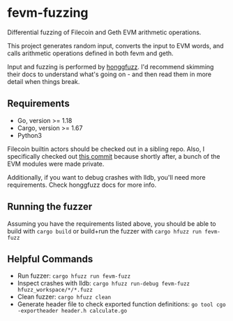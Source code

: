 # fevm-fuzzing

Differential fuzzing of Filecoin and Geth EVM arithmetic operations.

This project generates random input, converts the input to EVM words, and calls arithmetic operations defined in both fevm and geth.

Input and fuzzing is performed by [honggfuzz](https://github.com/rust-fuzz/honggfuzz-rs). I'd recommend skimming their docs to understand what's going on - and then read them in more detail when things break.

## Requirements

* Go, version >= 1.18
* Cargo, version >= 1.67
* Python3

Filecoin builtin actors should be checked out in a sibling repo. Also, I specifically checked out [this commit](https://github.com/filecoin-project/builtin-actors/commit/e6b24ee1fd009dbe37de7c7d0e679ed258ab085a) because shortly after, a bunch of the EVM modules were made private.

Additionally, if you want to debug crashes with lldb, you'll need more requirements. Check honggfuzz docs for more info.

## Running the fuzzer

Assuming you have the requirements listed above, you should be able to build with `cargo build` or build+run the fuzzer with `cargo hfuzz run fevm-fuzz`

## Helpful Commands

* Run fuzzer: `cargo hfuzz run fevm-fuzz`
* Inspect crashes with lldb: `cargo hfuzz run-debug fevm-fuzz hfuzz_workspace/*/*.fuzz`
* Clean fuzzer: `cargo hfuzz clean`
* Generate header file to check exported function definitions: `go tool cgo -exportheader header.h calculate.go`